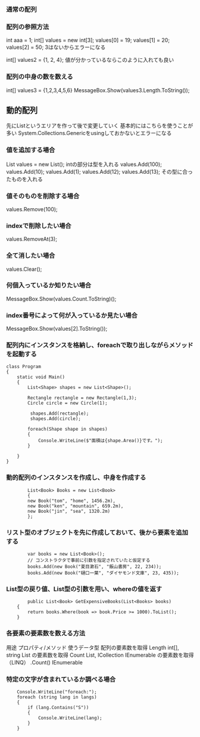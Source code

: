 ### 通常の配列
### 配列の参照方法
int aaa = 1;
int[] values = new int[3];
values[0] = 19;
values[1] = 20;
values[2] = 50;
3はないからエラーになる

int[] values2 = {1, 2, 4};
値が分かっているならこのように入れても良い

### 配列の中身の数を数える
int[] values3 = {1,2,3,4,5,6}
MessageBox.Show(values3.Length.ToString());

## 動的配列
先にListというエリアを作って後で変更していく
基本的にはこちらを使うことが多い
System.Collections.Genericをusingしておかないとエラーになる
### 値を追加する場合
List<int> values = new List<int>();
intの部分は型を入れる
values.Add(100);
values.Add(10);
values.Add(1);
values.Add(12);
values.Add(13);
その型に合ったものを入れる

### 値そのものを削除する場合
values.Remove(100);
### indexで削除したい場合
values.RemoveAt(3);
### 全て消したい場合
values.Clear();
### 何個入っているか知りたい場合
MessageBox.Show(values.Count.ToString)();
### index番号によって何が入っているか見たい場合
MessageBox.Show(values[2].ToString());

### 配列内にインスタンスを格納し、foreachで取り出しながらメソッドを起動する

    class Program
    {
        static void Main()
        {
            List<Shape> shapes = new List<Shape>();

            Rectangle rectangle = new Rectangle(1,3);
            Circle circle = new Circle(1);

             shapes.Add(rectangle);
             shapes.Add(circle);

            foreach(Shape shape in shapes)
            {
                Console.WriteLine($"面積は{shape.Area()}です。");
            }

        }
    }

### 動的配列のインスタンスを作成し、中身を作成する
            List<Book> Books = new List<Book>
            {
            new Book("tom", "home", 1456.2m),
            new Book("ken", "mountain", 659.2m),
            new Book("jin", "sea", 1320.2m)
            };

### リスト型のオブジェクトを先に作成しておいて、後から要素を追加する
            var books = new List<Book>();
            // コンストラクタで事前に引数を指定されていたと仮定する
            books.Add(new Book("夏目漱石", "飯山書房", 22, 234));
            books.Add(new Book("樋口一葉", "ダイヤモンド文庫", 23, 435));

### List型の戻り値、List型の引数を用い、whereの値を返す
            public List<Book> GetExpensiveBooks(List<Books> books)    
        {
            return books.Where(book => book.Price >= 1000).ToList();
        }

### 各要素の要素数を数える方法
用途	                               プロパティ/メソッド	 使うデータ型
配列の要素数を取得	                    Length	            int[], string
List<T> の要素数を取得	                Count	            List<T>, ICollection<T>
IEnumerable<T> の要素数を取得（LINQ）	.Count()	        IEnumerable<T>

### 特定の文字が含まれているか調べる場合
        Console.WriteLine("foreach:");
        foreach (string lang in langs)
        {
            if (lang.Contains("S"))
            {
                Console.WriteLine(lang);
            }
        }